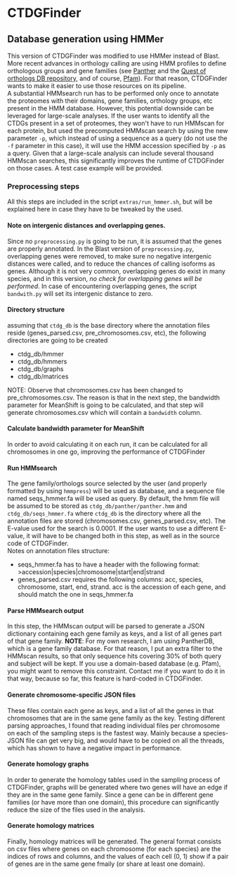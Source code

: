 # CTDGFinder
## Database generation using HMMer

This version of CTDGFinder was modified to use HMMer instead of Blast. More recent advances in orthology calling are using HMM profiles to define orthologous groups and gene families (see [Panther](http://pantherdb.org/) and the [Quest of orthologs DB repository](https://questfororthologs.org/orthology_databases), and of course, [Pfam](https://pfam.xfam.org/)). For that reason, CTDGFinder wants to make it easier to use those resources on its pipeline.  
A substantial HMMsearch run has to be performed only once to annotate the proteomes with their domains, gene families, orthology groups, etc present in the HMM database. However, this potential downside can be leveraged for large-scale analyses. If the user wants to identify all the CTDGs present in a set of proteomes, they won't have to run HMMscan for each protein, but used the precomputed HMMscan search by using the new parameter `-p`, which instead of using a sequence as a query (do not use the `-f` parameter in this case), it will use the HMM accession specified by `-p` as a query. Given that a large-scale analysis can include several thousand HMMscan searches, this significantly improves the runtime of CTDGFinder on those cases. A test case example will be provided.  

### Preprocessing steps
All this steps are included in the script `extras/run_hmmer.sh`, but will be explained here in case they have to be tweaked by the used.  

#### Note on intergenic distances and overlapping genes.  
Since no `preprocessing.py` is going to be run, it is assumed that the genes are properly annotated. In the Blast version of `preprocessing.py`, overlapping genes were removed, to make sure no negative intergenic distances were called, and to reduce the chances of calling isoforms as genes. Although it is not very common, overlapping genes do exist in many species, and in this version, *no check for overlapping genes will be performed*. In case of encountering overlapping genes, the script `bandwith.py` will set its intergenic distance to zero.  

#### Directory structure
assuming that `ctdg_db` is the base directory where the annotation files reside (genes_parsed.csv, pre_chromosomes.csv, etc), the following directories are going to be created
* ctdg_db/hmmer
* ctdg_db/hmmers
* ctdg_db/graphs
* ctdg_db/matrices  

NOTE: Observe that chromosomes.csv has been changed to pre_chromosomes.csv. The reason is that in the next step, the bandwidth parameter for MeanShift is going to be calculated, and that step will generate chromosomes.csv which will contain a `bandwidth` column.  

#### Calculate bandwidth parameter for MeanShift  
In order to avoid calculating it on each run, it can be calculated for all chromosomes in one go, improving the performance of CTDGFinder

#### Run HMMsearch  
The gene family/orthologs source selected by the user (and properly formatted by using `hmmpress`) will be used as database, and a sequence file named seqs_hmmer.fa will be used as query. By default, the hmm file will be assumed to be stored as `ctdg_db/panther/panther.hmm` and `ctdg_db/seqs_hmmer.fa` where `ctdg_db` is the directory where all the annotation files are stored (chromosomes.csv, genes_parsed.csv, etc). The E-value used for the search is 0.0001. If the user wants to use a different E-value, it will have to be changed both in this step, as well as in the source code of CTDGFinder.  
Notes on annotation files structure:
* seqs_hmmer.fa has to have a header with the following format: >accession|species|chromosome|start|end|strand
* genes_parsed.csv requires the following columns: acc, species, chromosome, start, end, strand. acc is the accession of each gene, and should match the one in seqs_hmmer.fa
#### Parse HMMsearch output  
In this step, the HMMscan output will be parsed to generate a JSON dictionary containing each gene family as keys, and a list of all genes part of that gene family. **NOTE**: For my own research, I am using PantherDB, which is a gene family database. For that reason, I put an extra filter to the HMMscan results, so that only sequence hits covering 30% of both query and subject will be kept. If you use a domain-based database (e.g. Pfam), you might want to remove this constraint. Contact me if you want to do it in that way, because so far, this feature is hard-coded in CTDGFinder.

#### Generate chromosome-specific JSON files
These files contain each gene as keys, and a list of all the genes in that chromosomes that are in the same gene family as the key. Testing different parsing approaches, I found that reading individual files per chromosome on each of the sampling steps is the fastest way. Mainly because a species-JSON file can get very big, and would have to be copied on all the threads, which has shown to have a negative impact in performance.  

#### Generate homology graphs  
In order to generate the homology tables used in the sampling process of CTDGFinder, graphs will be generated where two genes will have an edge if they are in the same gene family. Since a gene can be in different gene families (or have more than one domain), this procedure can significantly reduce the size of the files used in the analysis.  

#### Generate homology matrices  
Finally, homology matrices will be generated. The general format consists on csv files where genes on each chromosome (for each species) are the indices of rows and columns, and the values of each cell (0, 1) show if a pair of genes are in the same gene fmaily (or share at least one domain).  



